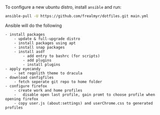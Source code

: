 To configure a new ubuntu distro, install `ansible` and run:

```bash
ansible-pull -U https://github.com/frealmyr/dotfiles.git main.yml
```

Ansible will do the following

	- install packages
		- update & full-upgrade distro
		- install packages using apt
		- install snap packages
		- install asdf
			- add entry to bashrc (for scripts)
			- add plugins
			- install plugins
	- apply eyecandy
		- set regolith theme to dracula
	- download configfiles
		- fetch seperate git repo to home folder 
	- configure firefox
		- create work and home profiles
		-	disable open last profile, gain promt to choose profile when opening firefox
		- copy user.js (about:settings) and userChrome.css to generated profiles
